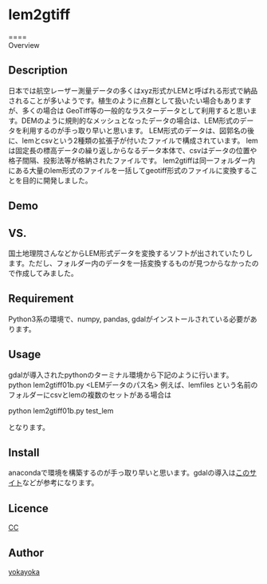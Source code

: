 # lem2gtiff
====<BR>
Overview

## Description
日本では航空レーザー測量データの多くはxyz形式かLEMと呼ばれる形式で納品されることが多いようです。植生のように点群として扱いたい場合もありますが、多くの場合は
GeoTiff等の一般的なラスターデータとして利用すると思います。DEMのように規則的なメッシュとなったデータの場合は、LEM形式のデータを利用するのが手っ取り早いと思います。
LEM形式のデータは、図郭名の後に、lemとcsvという2種類の拡張子が付いたファイルで構成されています。
lemは固定長の標高データの繰り返しからなるデータ本体で、csvはデータの位置や格子間隔、投影法等が格納されたファイルです。
lem2gtiffは同一フォルダー内にある大量のlem形式のファイルを一括してgeotiff形式のファイルに変換することを目的に開発しました。
## Demo

## VS.
国土地理院さんなどからLEM形式データを変換するソフトが出されていたりします。ただし、フォルダー内のデータを一括変換するものが見つからなかったので作成してみました。
## Requirement
Python3系の環境で、numpy, pandas, gdalがインストールされている必要があります。

## Usage
gdalが導入されたpythonのターミナル環境から下記のように行います。<BR>
python lem2gtiff01b.py <LEMデータのパス名>
例えば、lemfiles という名前のフォルダーにcsvとlemの複数のセットがある場合は<BR>
<p>python lem2gtiff01b.py test_lem</p>
となります。

## Install
anacondaで環境を構築するのが手っ取り早いと思います。gdalの導入は<a href="https://www.kkaneko.jp/dblab/3dmap/trygeotiff.htmlhttps://www.kkaneko.jp/dblab/3dmap/trygeotiff.html">このサイト</a>などが参考になります。

## Licence
[CC](https://creativecommons.org/licenses/by-nc/4.0/)

## Author
[yokayoka](https://github.com/yokayoka)
